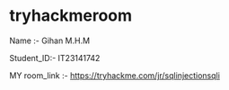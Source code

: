# tryhackmeroom


Name :- Gihan M.H.M

Student_ID:- IT23141742

MY room_link :- https://tryhackme.com/jr/sqlinjectionsqli
